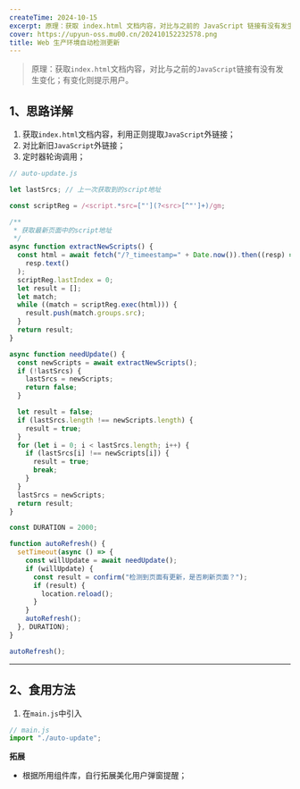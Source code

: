 ```yaml
---
createTime: 2024-10-15
excerpt: 原理：获取 index.html 文档内容，对比与之前的 JavaScript 链接有没有发生变化；有变化则提示用户…
cover: https://upyun-oss.mu00.cn/202410152232578.png
title: Web 生产环境自动检测更新
---
```


<!-- # Web 生产环境自动检测更新 -->

> 原理：获取`index.html`文档内容，对比与之前的`JavaScript`链接有没有发生变化；有变化则提示用户。

## 1、思路详解

1. 获取`index.html`文档内容，利用正则提取`JavaScript`外链接；
2. 对比新旧`JavaScript`外链接；
3. 定时器轮询调用；

```js
// auto-update.js

let lastSrcs; // 上一次获取到的script地址

const scriptReg = /<script.*src=["'](?<src>[^"']+)/gm;

/**
 * 获取最新页面中的script地址
 */
async function extractNewScripts() {
  const html = await fetch("/?_timeestamp=" + Date.now()).then((resp) =>
    resp.text()
  );
  scriptReg.lastIndex = 0;
  let result = [];
  let match;
  while ((match = scriptReg.exec(html))) {
    result.push(match.groups.src);
  }
  return result;
}

async function needUpdate() {
  const newScripts = await extractNewScripts();
  if (!lastSrcs) {
    lastSrcs = newScripts;
    return false;
  }

  let result = false;
  if (lastSrcs.length !== newScripts.length) {
    result = true;
  }
  for (let i = 0; i < lastSrcs.length; i++) {
    if (lastSrcs[i] !== newScripts[i]) {
      result = true;
      break;
    }
  }
  lastSrcs = newScripts;
  return result;
}

const DURATION = 2000;

function autoRefresh() {
  setTimeout(async () => {
    const willUpdate = await needUpdate();
    if (willUpdate) {
      const result = confirm("检测到页面有更新，是否刷新页面？");
      if (result) {
        location.reload();
      }
    }
    autoRefresh();
  }, DURATION);
}

autoRefresh();
```

---

## 2、食用方法

1. 在`main.js`中引入

```js
// main.js
import "./auto-update";
```

**拓展**

- 根据所用组件库，自行拓展美化用户弹窗提醒；
